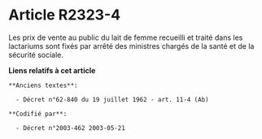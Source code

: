 # Article R2323-4

Les prix de vente au public du lait de femme recueilli et traité dans les lactariums sont fixés par arrêté des ministres
chargés de la santé et de la sécurité sociale.

**Liens relatifs à cet article**

	**Anciens textes**:

	  - Décret n°62-840 du 19 juillet 1962 - art. 11-4 (Ab)

	**Codifié par**:

	  - Décret n°2003-462 2003-05-21
